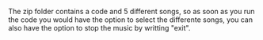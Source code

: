 The zip folder contains a code and 5 different songs, so as soon as you run the code you would have the option to select the differente songs, you can also have the option to stop the music by writting "exit".
